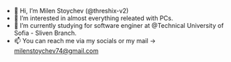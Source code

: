 - 👋 Hi, I’m Milen Stoychev (@threshix-v2)
- 👀 I’m interested in almost everything releated with PCs.
- 🌱 I’m currently studying for software enginer at @Technical University of Sofia - Sliven Branch.
- 📫 You can reach me via my socials or my mail -> milenstoychev74@gmail.com

<!---
threshix-v2/threshix-v2 is a ✨ special ✨ repository because its `README.md` (this file) appears on your GitHub profile.
You can click the Preview link to take a look at your changes.
--->
